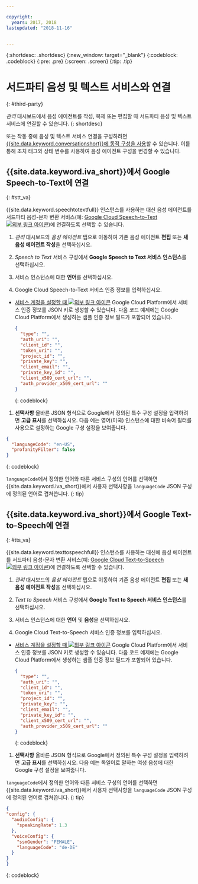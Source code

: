 ```yaml
---

copyright:
  years: 2017, 2018
lastupdated: "2018-11-16"


---
```


{:shortdesc: .shortdesc}
{:new_window: target="_blank"}
{:codeblock: .codeblock}
{:pre: .pre}
{:screen: .screen}
{:tip: .tip}


# 서드파티 음성 및 텍스트 서비스와 연결
{: #third-party}

_관리_ 대시보드에서 음성 에이전트를 작성, 복제 또는 편집할 때 서드파티 음성 및 텍스트 서비스에 연결할 수 있습니다.
{: shortdesc}

또는 작동 중에 음성 및 텍스트 서비스 연결을 구성하려면 [{{site.data.keyword.conversationshort}}에 동적 구성을 사용](api_dynamic_config.html)할 수 있습니다. 이를 통해 조치 태그와 상태 변수를 사용하여 음성 에이전트 구성을 변경할 수 있습니다.

## {{site.data.keyword.iva_short}}에서 Google Speech-to-Text에 연결
{: #stt_va}

{{site.data.keyword.speechtotextfull}} 인스턴스를 사용하는 대신 음성 에이전트를 서드파티 음성-문자 변환 서비스(예: [Google Cloud Speech-to-Text ![외부 링크 아이콘](../../icons/launch-glyph.svg "외부 링크 아이콘")](https://cloud.google.com/speech-to-text/))에 연결하도록 선택할 수 있습니다.

1. _관리_ 대시보드의 _음성 에이전트_ 탭으로 이동하여 기존 음성 에이전트 **편집** 또는 **새 음성 에이전트 작성**을 선택하십시오.

1. _Speech to Text_ 서비스 구성에서 **Google Speech to Text 서비스 인스턴스**를 선택하십시오.

1. 서비스 인스턴스에 대한 **언어**를 선택하십시오.

1. Google Cloud Speech-to-Text 서비스 인증 정보를 입력하십시오.
  * [서비스 계정을 설정할 때 ![외부 링크 아이콘](../../icons/launch-glyph.svg "외부 링크 아이콘")](https://cloud.google.com/video-intelligence/docs/common/auth#set_up_a_service_account) Google Cloud Platform에서 서비스 인증 정보를 JSON 키로 생성할 수 있습니다. 다음 코드 예제에는 Google Cloud Platform에서 생성하는 샘플 인증 정보 필드가 포함되어 있습니다.

    ```json
    {
      "type": "",
      "auth_uri": "",
      "client_id": "",
      "token_uri": "",
      "project_id": "",
      "private_key": "",
      "client_email": "",
      "private_key_id": "",
      "client_x509_cert_url": "",
      "auth_provider_x509_cert_url": ""
    }
    ```
    {: codeblock}

1. **선택사항** 올바른 JSON 형식으로 Google에서 정의된 특수 구성 설정을 입력하려면 **고급 표시**를 선택하십시오.
  다음 예는 영어(미국) 인스턴스에 대한 비속어 필터를 사용으로 설정하는 Google 구성 설정을 보여줍니다.
  ```json
  {
    "languageCode": "en-US",
    "profanityFilter": false
  }
  ```
  {: codeblock}

  `languageCode`에서 정의한 언어와 다른 서비스 구성의 언어를 선택하면 {{site.data.keyword.iva_short}}에서 사용자 선택사항을 `languageCode` JSON 구성에 정의된 언어로 겹쳐씁니다.
  {: tip}

## {{site.data.keyword.iva_short}}에서 Google Text-to-Speech에 연결
{: #tts_va}

{{site.data.keyword.texttospeechfull}} 인스턴스를 사용하는 대신에 음성 에이전트를 서드파티 음성-문자 변환 서비스(예: [Google Cloud Text-to-Speech ![외부 링크 아이콘](../../icons/launch-glyph.svg "외부 링크 아이콘")](https://cloud.google.com/text-to-speech/))에 연결하도록 선택할 수 있습니다.

1. _관리_ 대시보드의 _음성 에이전트_ 탭으로 이동하여 기존 음성 에이전트 **편집** 또는 **새 음성 에이전트 작성**을 선택하십시오.

1. _Text to Speech_ 서비스 구성에서 **Google Text to Speech 서비스 인스턴스**를 선택하십시오.

1. 서비스 인스턴스에 대한 **언어** 및 **음성**을 선택하십시오.

1. Google Cloud Text-to-Speech 서비스 인증 정보를 입력하십시오.
  * [서비스 계정을 설정할 때 ![외부 링크 아이콘](../../icons/launch-glyph.svg "외부 링크 아이콘")](https://cloud.google.com/video-intelligence/docs/common/auth#set_up_a_service_account) Google Cloud Platform에서 서비스 인증 정보를 JSON 키로 생성할 수 있습니다. 다음 코드 예제에는 Google Cloud Platform에서 생성하는 샘플 인증 정보 필드가 포함되어 있습니다.

    ```json
    {
      "type": "",
      "auth_uri": "",
      "client_id": "",
      "token_uri": "",
      "project_id": "",
      "private_key": "",
      "client_email": "",
      "private_key_id": "",
      "client_x509_cert_url": "",
      "auth_provider_x509_cert_url": ""
    }
    ```
    {: codeblock}

1. **선택사항** 올바른 JSON 형식으로 Google에서 정의된 특수 구성 설정을 입력하려면 **고급 표시**를 선택하십시오.
  다음 예는 독일어로 말하는 여성 음성에 대한 Google 구성 설정을 보여줍니다.

  `languageCode`에서 정의한 언어와 다른 서비스 구성의 언어를 선택하면 {{site.data.keyword.iva_short}}에서 사용자 선택사항을 `languageCode` JSON 구성에 정의된 언어로 겹쳐씁니다.
  {: tip}

  ```json
  {
  "config": {
    "audioConfig": {
      "speakingRate": 1.3
    },
    "voiceConfig": {
      "ssmGender": "FEMALE",
      "languageCode": "de-DE"
    }
  }
  }
  ```
  {: codeblock}
